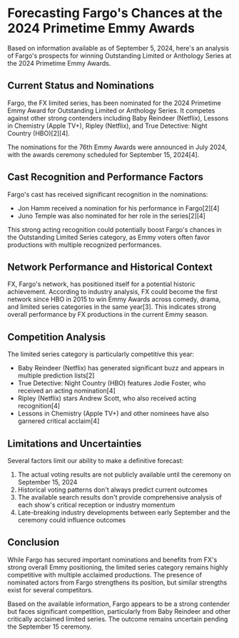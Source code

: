 # Forecasting Fargo's Chances at the 2024 Primetime Emmy Awards

Based on information available as of September 5, 2024, here's an analysis of Fargo's prospects for winning Outstanding Limited or Anthology Series at the 2024 Primetime Emmy Awards.

## Current Status and Nominations

Fargo, the FX limited series, has been nominated for the 2024 Primetime Emmy Award for Outstanding Limited or Anthology Series. It competes against other strong contenders including Baby Reindeer (Netflix), Lessons in Chemistry (Apple TV+), Ripley (Netflix), and True Detective: Night Country (HBO)[2][4].

The nominations for the 76th Emmy Awards were announced in July 2024, with the awards ceremony scheduled for September 15, 2024[4].

## Cast Recognition and Performance Factors

Fargo's cast has received significant recognition in the nominations:
- Jon Hamm received a nomination for his performance in Fargo[2][4]
- Juno Temple was also nominated for her role in the series[2][4]

This strong acting recognition could potentially boost Fargo's chances in the Outstanding Limited Series category, as Emmy voters often favor productions with multiple recognized performances.

## Network Performance and Historical Context

FX, Fargo's network, has positioned itself for a potential historic achievement. According to industry analysis, FX could become the first network since HBO in 2015 to win Emmy Awards across comedy, drama, and limited series categories in the same year[3]. This indicates strong overall performance by FX productions in the current Emmy season.

## Competition Analysis

The limited series category is particularly competitive this year:

- Baby Reindeer (Netflix) has generated significant buzz and appears in multiple prediction lists[2]
- True Detective: Night Country (HBO) features Jodie Foster, who received an acting nomination[4]
- Ripley (Netflix) stars Andrew Scott, who also received acting recognition[4]
- Lessons in Chemistry (Apple TV+) and other nominees have also garnered critical acclaim[4]

## Limitations and Uncertainties

Several factors limit our ability to make a definitive forecast:

1. The actual voting results are not publicly available until the ceremony on September 15, 2024
2. Historical voting patterns don't always predict current outcomes
3. The available search results don't provide comprehensive analysis of each show's critical reception or industry momentum
4. Late-breaking industry developments between early September and the ceremony could influence outcomes

## Conclusion

While Fargo has secured important nominations and benefits from FX's strong overall Emmy positioning, the limited series category remains highly competitive with multiple acclaimed productions. The presence of nominated actors from Fargo strengthens its position, but similar strengths exist for several competitors.

Based on the available information, Fargo appears to be a strong contender but faces significant competition, particularly from Baby Reindeer and other critically acclaimed limited series. The outcome remains uncertain pending the September 15 ceremony.